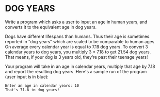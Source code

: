# DOG YEARS

Write a program which asks a user to input an age in human years, and converts it to the equivalent age in dog years.

Dogs have different lifespans than humans. Thus their age is sometimes reported in "dog years" which are scaled to be comparable to human ages. On average every calendar year is equal to 7.18 dog years. To convert 3 calendar years to dog years, you multiply 3 * 7.18 to get 21.54 dog years. That means, if your dog is 3 years old, they're past their teenage years!

Your program will take in an age in calendar years, multiply that age by 7.18 and report the resulting dog years. Here's a sample run of the program (user input is in blue):

    Enter an age in calendar years: 10
    That's 71.8 in dog years!